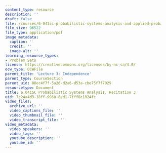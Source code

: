 ```yaml
---
content_type: resource
description: ''
draft: false
file: /courses/6-041sc-probabilistic-systems-analysis-and-applied-probability-fall-2013/7c24a4d318ff99608ad17fff8c1024fc_MIT6_041SCF13_rec03.pdf
file_size: 96522
file_type: application/pdf
image_metadata:
  caption: ''
  credit: ''
  image-alt: ''
learning_resource_types:
- Problem Sets
license: https://creativecommons.org/licenses/by-nc-sa/4.0/
ocw_type: OCWFile
parent_title: 'Lecture 3: Independence'
parent_type: CourseSection
parent_uid: 88ec4f7f-5a26-d2a6-d53a-cbe75f7f7929
resourcetype: Document
title: 6.041SC Probabilistic Systems Analysis, Recitation 3
uid: 7c24a4d3-18ff-9960-8ad1-7fff8c1024fc
video_files:
  archive_url: ''
  video_captions_file: ''
  video_thumbnail_file: ''
  video_transcript_file: ''
video_metadata:
  video_speakers: ''
  video_tags: ''
  youtube_description: ''
  youtube_id: ''
---
```

